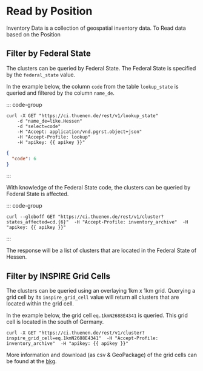 <script setup>
  let apikey = 'eyJhbGciOiJIUzI1NiIsInR5cCI6IkpXVCJ9.ewogICJyb2xlIjogImFub24iLAogICJpc3MiOiAiVEZNIiwKICAiaWF0IjogMTczOTkxOTYwMCwKICAiZXhwIjogMTg5NzY4NjAwMAp9.L28Sk6wzRLoUh1wLz_TjeY_rtUp3UX3-6UttadUEoC0';
  //apikey = "[apikey]";
</script>

# Read by Position

Inventory Data is a collection of geospatial inventory data. To Read data based on the Position 

## Filter by Federal State

The clusters can be queried by Federal State. The Federal State is specified by the `federal_state` value.

In the example below, the column `code` from the table `lookup_state` is queried and filtered by the column `name_de`.

::: code-group

```cURL-vue{2} [REQUEST]
curl -X GET "https://ci.thuenen.de/rest/v1/lookup_state"  
    -d "name_de=like.Hessen"
    -d "select=code"
    -H "Accept: application/vnd.pgrst.object+json"
    -H "Accept-Profile: lookup" 
    -H "apikey: {{ apikey }}"
```

```JSON [RESPONSE]
{
  "code": 6
}
```

:::

With knowledge of the Federal State code, the clusters can be queried by Federal State is affected.

::: code-group

```cURL-vue
curl --globoff GET "https://ci.thuenen.de/rest/v1/cluster?states_affected=cd.{6}"  -H "Accept-Profile: inventory_archive"  -H "apikey: {{ apikey }}"
```
:::

The response will be a list of clusters that are located in the Federal State of Hessen.

## Filter by INSPIRE Grid Cells

The clusters can be queried using an overlaying 1km x 1km grid. Querying a grid cell by its `inspire_grid_cell` value will return all clusters that are located within the grid cell.

In the example below, the grid cell `eq.1kmN2688E4341` is queried. This grid cell is located in the south of Germany.

```cURL-vue
curl -X GET "https://ci.thuenen.de/rest/v1/cluster?inspire_grid_cell=eq.1kmN2688E4341"  -H "Accept-Profile: inventory_archive"  -H "apikey: {{ apikey }}"
```

More information and download (as csv & GeoPackage) of the grid cells can be found at the [bkg](https://gdz.bkg.bund.de/index.php/default/geographische-gitter-fur-deutschland-in-lambert-projektion-geogitter-inspire.html).
